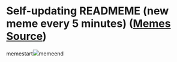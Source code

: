 # Self-updating READMEME (new meme every 5 minutes) ([Memes Source](https://bramses.notion.site/a49c1e962b7646879176ac3b327b6533?v=4d1eda54b170483cb03a40f257231764))

memestart![](https://www.notion.so/image/https%3A%2F%2Fs3-us-west-2.amazonaws.com%2Fsecure.notion-static.com%2F3062f80a-93d2-4f5a-968a-b97abe40ae67%2F3D727442-F1BF-4AAD-B3B3-A1E62D070DBA.jpeg?table=block&id=b990b923-8ada-4454-9e35-74ef02af50e0&cache=v2)memeend
